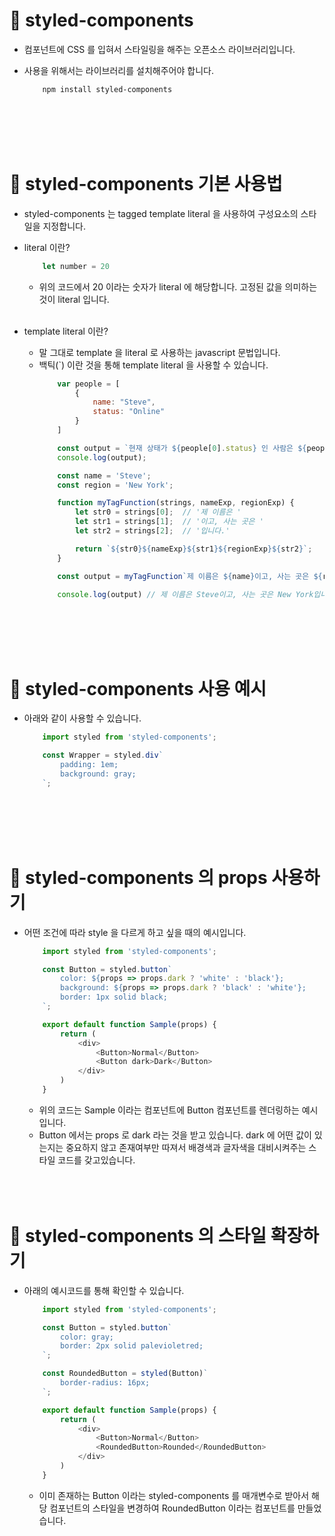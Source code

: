 # 🔔 styled-components

- 컴포넌트에 CSS 를 입혀서 스타일링을 해주는 오픈소스 라이브러리입니다.

- 사용을 위해서는 라이브러리를 설치해주어야 합니다. 
    ```bash
        npm install styled-components
    ```
    <br/><br/><br/><br/>

# 🔔 styled-components 기본 사용법

- styled-components 는 tagged template literal 을 사용하여 구성요소의 스타일을 지정합니다.

- literal 이란?
    ```javascript
        let number = 20
    ```
    - 위의 코드에서 20 이라는 숫자가 literal 에 해당합니다. 고정된 값을 의미하는 것이 literal 입니다. <br/><br/>

- template literal 이란?

    - 말 그대로 template 을 literal 로 사용하는 javascript 문법입니다.
    - 백틱(`) 이란 것을 통해 template literal 을 사용할 수 있습니다.
        ```javascript
            var people = [
                {
                    name: "Steve",
                    status: "Online"
                }
            ]

            const output = `현재 상태가 ${people[0].status} 인 사람은 ${people[0].name} 입니다.`;
            console.log(output);

            const name = 'Steve';
            const region = 'New York';

            function myTagFunction(strings, nameExp, regionExp) {
                let str0 = strings[0];  // '제 이름은 '
                let str1 = strings[1];  // '이고, 사는 곳은 '
                let str2 = strings[2];  // '입니다.'

                return `${str0}${nameExp}${str1}${regionExp}${str2}`;
            }

            const output = myTagFunction`제 이름은 ${name}이고, 사는 곳은 ${region}입니다.`;

            console.log(output) // 제 이름은 Steve이고, 사는 곳은 New York입니다.
        ```
        <br/><br/><br/><br/>

# 🔔 styled-components 사용 예시

- 아래와 같이 사용할 수 있습니다.
    ```javascript
        import styled from 'styled-components';

        const Wrapper = styled.div`
            padding: 1em;
            background: gray;
        `;
    ```
    <br/><br/><br/><br/>

# 🔔 styled-components 의 props 사용하기

- 어떤 조건에 따라 style 을 다르게 하고 싶을 때의 예시입니다. 
    ```javascript
        import styled from 'styled-components';

        const Button = styled.button`
            color: ${props => props.dark ? 'white' : 'black'};
            background: ${props => props.dark ? 'black' : 'white'};
            border: 1px solid black;
        `;

        export default function Sample(props) {
            return (
                <div>
                    <Button>Normal</Button>
                    <Button dark>Dark</Button>
                </div>
            )
        }
    ```
    - 위의 코드는 Sample 이라는 컴포넌트에 Button 컴포넌트를 렌더링하는 예시입니다.
    - Button 에서는 props 로 dark 라는 것을 받고 있습니다. dark 에 어떤 값이 있는지는 중요하지 않고 존재여부만 따져서 배경색과 글자색을 대비시켜주는 스타일 코드를 갖고있습니다.
    <br/><br/><br/><br/>

# 🔔 styled-components 의 스타일 확장하기

- 아래의 예시코드를 통해 확인할 수 있습니다.
    ```javascript
        import styled from 'styled-components';

        const Button = styled.button`
            color: gray;
            border: 2px solid palevioletred;
        `;

        const RoundedButton = styled(Button)`
            border-radius: 16px;
        `;

        export default function Sample(props) {
            return (
                <div>
                    <Button>Normal</Button>
                    <RoundedButton>Rounded</RoundedButton>
                </div>
            )
        }
    ```
    - 이미 존재하는 Button 이라는 styled-components 를 매개변수로 받아서 해당 컴포넌트의 스타일을 변경하여 RoundedButton 이라는 컴포넌트를 만들었습니다.